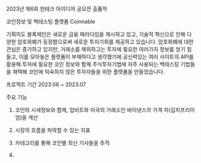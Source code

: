 2023년 제6회 핀테크 아이디어 공모전 출품작

코인정보 및 백테스팅 플랫폼 Coinnable

기획의도
블록체인은 새로운 금융 패러다임을 제시하고 있고, 기술적 혁신으로 인해 다양한 암호화폐가 등장함으로써
새로운 투자기회를 제공하고 있습니다. 암호화폐에 대한 관심은 증가하고 있지만, 
거래소를 제외하고는 투자에 필요한 여러가지 정보를 얻기 힘들고, 이를 모아놓은 플랫폼이 부재하다고 생각했기에
공신력있는 여러 사이트의 API를 활용해 투자에 필요한 코인 정보와 함께
주식투자기법에 자주 사용되는 백테스팅 기법들을 채택해 코인에 익숙하지 않은 투자자들을 위한 플랫폼을 만들었습니다.

프로젝트 기간
2023.06 ~ 2023.07

주요 기능
1. 코인의 시세정보와 함께, 업비트와 미국의 거래소인 바이낸스의 가격 차(김치프리미엄)을 계산



2. 시장의 흐름을 파악할 수 있는 지표


3. 카테고리를 통해 코인별 최신 기사들을 추적


4. 
